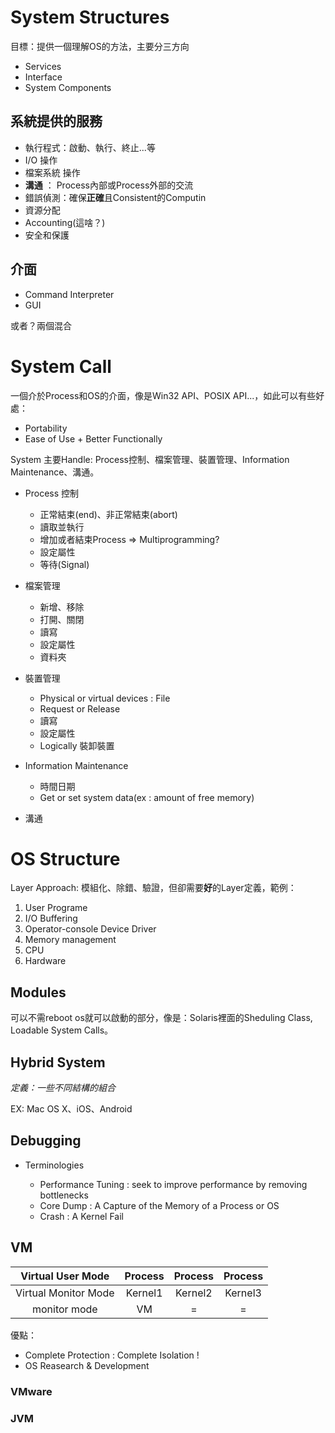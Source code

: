 # System Structures

目標：提供一個理解OS的方法，主要分三方向

* Services
* Interface
* System Components

## 系統提供的服務

* 執行程式：啟動、執行、終止...等
* I/O 操作
* 檔案系統 操作
* **溝通** ： Process內部或Process外部的交流
* 錯誤偵測：確保**正確**且Consistent的Computin
* 資源分配
* Accounting(這啥？)
* 安全和保護

## 介面

* Command Interpreter
* GUI

或者？兩個混合

# System Call

一個介於Process和OS的介面，像是Win32 API、POSIX API...，如此可以有些好處：

* Portability
* Ease of Use + Better Functionally

System 主要Handle: Process控制、檔案管理、裝置管理、Information Maintenance、溝通。

* Process 控制
    
    - 正常結束(end)、非正常結束(abort)
    - 讀取並執行
    - 增加或者結束Process => Multiprogramming?
    - 設定屬性
    - 等待(Signal)

* 檔案管理

    - 新增、移除
    - 打開、關閉
    - 讀寫
    - 設定屬性
    - 資料夾

* 裝置管理

    - Physical or virtual devices : File
    - Request or Release
    - 讀寫
    - 設定屬性
    - Logically 裝卸裝置

* Information Maintenance

    - 時間日期
    - Get or set system data(ex : amount of free memory)

* 溝通

# OS Structure 

Layer Approach: 模組化、除錯、驗證，但卻需要**好**的Layer定義，範例：

1. User Programe 
2. I/O Buffering 
3. Operator-console Device Driver
4. Memory management
5. CPU
6. Hardware

## Modules

可以不需reboot os就可以啟動的部分，像是：Solaris裡面的Sheduling Class, Loadable System Calls。

## Hybrid System

*定義：一些不同結構的組合*

EX: Mac OS X、iOS、Android

## Debugging

* Terminologies

    - Performance Tuning : seek to improve performance by removing bottlenecks
    - Core Dump : A Capture of the Memory of a Process or OS
    - Crash : A Kernel Fail

## VM

| Virtual User Mode    | Process | Process | Process |
|:--------------------:|:-------:|:-------:|:-------:|
| Virtual Monitor Mode | Kernel1 | Kernel2 | Kernel3 |
| monitor mode         |  VM     |  =      | =       |

優點：

* Complete Protection : Complete Isolation !
* OS Reasearch & Development

### VMware

### JVM
